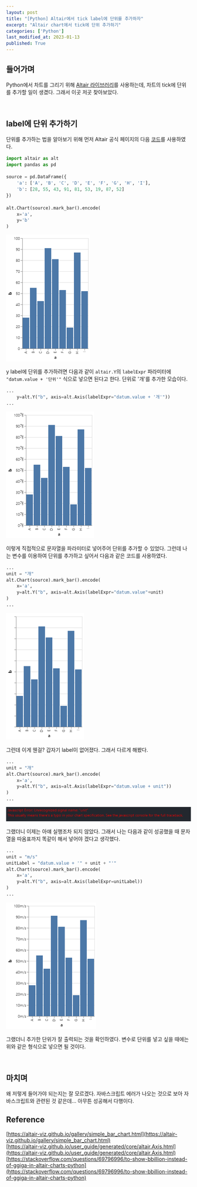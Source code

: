 ```yaml
---
layout: post
title: "[Python] Altair에서 tick label에 단위를 추가하자"
excerpt: "Altair chart에서 tick에 단위 추가하기"
categories: ['Python']
last_modified_at: 2023-01-13
published: True
---
```


## 들어가며

Python에서 차트를 그리기 위해 [Altair 라이브러리](https://altair-viz.github.io/)를 사용하는데, 차트의 tick에 단위를 추가할 일이 생겼다. 그래서 이곳 저곳 찾아보았다.

<br/>

## label에 단위 추가하기

단위를 추가하는 법을 알아보기 위해 먼저 Altair 공식 페이지의 다음 [코드](https://altair-viz.github.io/gallery/simple_bar_chart.html)를 사용하였다.

```python
import altair as alt
import pandas as pd

source = pd.DataFrame({
    'a': ['A', 'B', 'C', 'D', 'E', 'F', 'G', 'H', 'I'],
    'b': [28, 55, 43, 91, 81, 53, 19, 87, 52]
})

alt.Chart(source).mark_bar().encode(
    x='a',
    y='b'
)
```

![Altair default](/images/12th/alt_default.png)


y label에 단위를 추가하려면 다음과 같이 ```altair.Y```의 ```labelExpr``` 파라미터에 ```"datum.value + '단위'"``` 식으로 넣으면 된다고 한다. 단위로 '개'를 추가한 모습이다. 

```python
...
    y=alt.Y("b", axis=alt.Axis(labelExpr="datum.value + '개'"))
...
```

![Altair add unit](/images/12th/alt_gae.png)

이렇게 직접적으로 문자열을 파라미터로 넣어주어 단위를 추가할 수 있었다. 그런데 나는 변수를 이용하여 단위를 추가하고 싶어서 다음과 같은 코드를 사용하였다.

```python
...
unit = "개"
alt.Chart(source).mark_bar().encode(
    x='a',
    y=alt.Y("b", axis=alt.Axis(labelExpr="datum.value"+unit)
)
...
```

![Altair error1](/images/12th/alt_error1.png)

그런데 이게 웬걸? 갑자기 label이 없어졌다. 그래서 다르게 해봤다.

```python
...
unit = "개"
alt.Chart(source).mark_bar().encode(
    x='a',
    y=alt.Y("b", axis=alt.Axis(labelExpr="datum.value + unit"))
)
...
```

![Altair error2](/images/12th/alt_error2.png)

그랬더니 이제는 아얘 실행조차 되지 않았다. 그래서 나는 다음과 같이 성공했을 때 문자열을 따옴표까지 똑같이 해서 넣어야 겠다고 생각했다.

```python
...
unit = "m/s"
unitLabel = "datum.value + '" + unit + "'"
alt.Chart(source).mark_bar().encode(
    x='a',
    y=alt.Y("b", axis=alt.Axis(labelExpr=unitLabel))
)
...
```

![Altair success](/images/12th/alt_success.png)

그랬더니 추가한 단위가 잘 출력되는 것을 확인하였다. 변수로 단위를 넣고 싶을 때에는 위와 같은 형식으로 넣으면 될 것이다.

<br/>

## 마치며

왜 저렇게 들어가야 되는지는 잘 모르겠다. 자바스크립트 에러가 나오는 것으로 보아 자바스크립트와 관련된 것 같은데... 아무튼 성공해서 다행이다.   

## Reference

[https://altair-viz.github.io/gallery/simple_bar_chart.html](https://altair-viz.github.io/gallery/simple_bar_chart.html)   
[https://altair-viz.github.io/user_guide/generated/core/altair.Axis.html](https://altair-viz.github.io/user_guide/generated/core/altair.Axis.html)   
[https://stackoverflow.com/questions/69796996/to-show-bbillion-instead-of-ggiga-in-altair-charts-python](https://stackoverflow.com/questions/69796996/to-show-bbillion-instead-of-ggiga-in-altair-charts-python)

